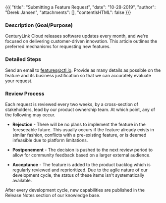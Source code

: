 {{{
  "title": "Submitting a Feature Request",
  "date": "10-28-2019",
  "author": "Derek Jansen",
  "attachments": [],
  "contentIsHTML": false
}}}

### Description (Goal/Purpose)

CenturyLink Cloud releases software updates every month, and we're focused on delivering customer-driven innovation. This article outlines the preferred mechanisms for requesting new features.

### Detailed Steps

Send an email to [features@ctl.io](mailto:features@ctl.io). Provide as many details as possible on the feature and its business justification so that we can accurately evaluate your request.

### Review Process

Each request is reviewed every two weeks, by a cross-section of stakeholders, lead by our product ownership team. At which point, any of the following may occur.

- **Rejection** - There will be no plans to implement the feature in the foreseeable future. This usually occurs if the feature already exists in similar fashion, conflicts with a pre-existing feature, or is deemed infeasible due to platform limitations.

- **Postponement** - The decision is pushed to the next review period to allow for community feedback based on a larger external audience.

- **Acceptance** - The feature is added to the product backlog which is regularly reviewed and reprioritized. Due to the agile nature of our development cycle, the status of these items isn't systematically available.

After every development cycle, new capabilities are published in the Release Notes section of our knowledge base.
